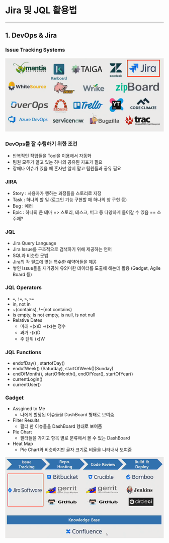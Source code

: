 # Jira 및 JQL 활용법

---



## 1. DevOps & Jira

### Issue Tracking Systems

![](Jira_및_JQL_활용법.assets/image-20210707150406431.png)



### DevOps를 잘 수행하기 위한 조건

* 반복적인 작업들을 Tool을 이용해서 자동화
* 팀원 모두가 알고 있는 하나의 공유된 지표가 필요
* 장애나 이슈가 있을 때 혼자만 알지 말고 팀원들과 공유 필요



### JIRA

* Story : 사용자가 행하는 과정들을 스토리로 지정
* Task : 하나의 할 일 (로그인 기능 구현할 때 하나의 창 구현 등)
* Bug : 에러
* Epic : 하나의 큰 테마 => 스토리, 테스크, 버그 등 다양하게 들어갈 수 있음 == 소주제?



### JQL

* Jira Query Language
* Jira Issue를 구조적으로 검색하기 위해 제공하는 언어
* SQL과 비슷한 문법
* Jira의 각 필드에 맞는 특수한 예약어들을 제공
* 쌓인 Issue들을 재가공해 유의미한 데이터를 도출해 해는데 활용 (Gadget, Agile Board 등)



### JQL Operators

* `=`, `!=`, `>`, `>=`
* in, not in
* ~(contains), !~(not contains)
* is empty, is not empty, is null, is not null
* Relative Dates
  * 미래 +(x)D  =>(x)는 정수
  * 과거 -(x)D
  * 주 단위 (x)W



### JQL Functions

* endofDay() , startofDay()
* endofWeek() (Saturday),  startOfWeek()(Sunday)
* endOfMonth(), startOfMonth(), endOfYear(), startOfYear()
* currentLogin()
* currentUser()



### Gadget

* Assgined to Me
  * 나에게 할당된 이슈들을 DashBoard 형태로 보여줌
* Filter Results
  * 필터 한 이슈들을 DashBoard 형태로 보여줌
* Pie Chart
  * 필터들을 가지고 항목 별로 분류해서 볼 수 있는 DashBoard
* Heat Map
  * Pie Chart와 비슷하지만 글자 크기로 비율을 나타내서 보여줌



![image-20210707154359847](Jira_및_JQL_활용법.assets/image-20210707154359847.png)

